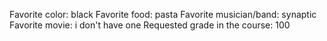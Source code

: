 Favorite color: black
Favorite food: pasta
Favorite musician/band: synaptic
Favorite movie: i don't have one
Requested grade in the course: 100
